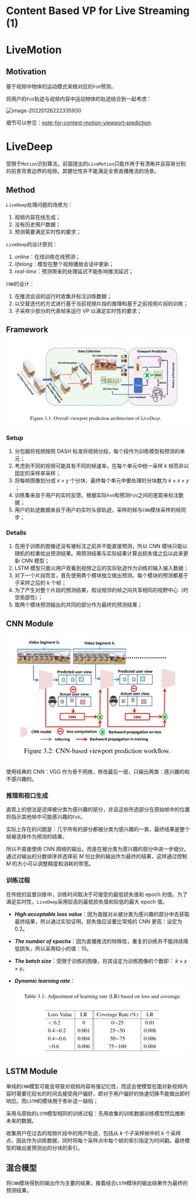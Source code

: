 # Content Based VP for Live Streaming (1)


# LiveMotion

## Motivation

基于视频中物体的运动模式来做对应的`FoV`预测。

将用户的`FoV`轨迹与视频内容中运动物体的轨迹结合到一起考虑：

![image-20220126222335930](https://s2.loli.net/2022/01/26/FRBIAliyvuGDQJp.png)

细节可以参见：[note-for-content-motion-viewport-prediction](https://ayamir.github.io/posts/note-for-content-motion-viewport-prediction/).

# LiveDeep

受限于`Motion`识别算法，前面提出的`LiveMotion`只能作用于有清晰并且容易分别的前景背景边界的视频，其健壮性并不能满足全景直播推流的场景。

## Method

`LiveDeep`处理问题的场景为：

1. 视频内容在线生成；
2. 没有历史用户数据；
3. 预测需要满足实时性的要求；

`LiveDeep`的设计原则：

1. *online*：在线训练在线预测；
2. *lifelong*：模型在整个视频播放会话中更新；
3. *real-time*：预测带来的处理延迟不能影响推流延迟；

`CNN`的设计：

1. 在推流会话的运行时收集并标注训练数据；
2. 以交替迭代的方式进行基于当前视频片段的推理和基于之前视频片段的训练；
3. 子采样少部分的代表帧来运行 VP 以满足实时性的要求；

## Framework

![image-20220128232855576](https://raw.githubusercontent.com/ayamir/blog-imgs/main/imgimage-20220128232855576.png)

### Setup

1. 分包器将视频按照 DASH 标准将视频分段，每个段作为训练模型和预测的单元；
2. 考虑到不同的视频可能具有不同的帧速率，在每个单元中统一采样 $k$ 帧而非以固定的采样率采样；
3. 将每帧图像划分成 $x \times y$ 个分块，最终每个单元中要处理的分块数为 $k \times x \times y$ ；
4. 训练集来自于用户的实时反馈，根据实际`FoV`和预测`FoV`之间的差距来标注数据；
5. 用户的轨迹数据来自于用户的实时头部轨迹，采样的帧与`CNN`模块采样的帧同步；

### Details

1. 在用于训练的图像还没有被标注之前并不能直接预测，所以 CNN 模块只能以随机的权重给出预测结果。用预测结果与实际结果计算出损失值之后以此来更新 CNN 模型；
2. LSTM 模型只能以用户观看到视频之后的实际轨迹作为训练的输入输入数据；
3. 对下一个片段而言，首先使用两个模块独立做出预测。每个模块的预测都基于子采样之后的 $k$ 个帧；
4. 为了产生对整个片段的预测结果，假设相邻的帧之间共享相同的视野中心（时空局部性）；
5. 取两个模块预测输出的共同的部分作为最终的预测结果；

## CNN Module

![image-20220128233356721](https://raw.githubusercontent.com/ayamir/blog-imgs/main/image-20220128233356721.png)

使用经典的 CNN：VGG 作为骨干网络，修改最后一层，只输出两类：感兴趣的和不感兴趣的。

### 推理和视口生成

直观上的想法是选择被分类为感兴趣的部分，并且这些所选部分在原始帧中的位置将指示其他帧中可能感兴趣的`FoV`。

实际上存在的问题是：几乎所有的部分都被分类为感兴趣的一类，最终结果是整个帧被选择作为预测的结果。

所以不直接使用 CNN 网络的输出，而是在被分类为感兴趣的部分中进一步细分。通过对输出的分数排序并选择前 $M$ 份比例的输出作为最终的结果，这样通过控制 $M$ 的大小可以调整精度和消耗的带宽。

### 训练过程

在传统的监督训练中，训练时间取决于可接受的最低损失值和 epoch 的值。为了满足实时性，`LiveDeep`采用较高的最低损失值和较低的最大 epoch 值。

+ ***High acceptable loss value***：因为直接对从被分类为感兴趣的部分中去获取最终结果，所以通过实验证明，损失值应该要比常规的 CNN 更高：设定为 0.2。

+ ***The number of epochs***：因为直播推流的特殊性，重复的训练并不能持续降低损失，所以采用较小的值：10。

+ ***The batch size***：受限于训练的图像，将其设定为训练图像的个数即： $k \times x \times y$。

+ ***Dynamic learning rate***：

  ![image-20220129001002629](https://raw.githubusercontent.com/ayamir/blog-imgs/main/image-20220129001002629.png)

## LSTM Module

单纯的`CNN`模型可能会导致对视频内容有强记忆性，而这会使模型在面对新视频内容时需要花较长的时间去接受用户偏好，即对于用户偏好的快速切换不能做出即时响应。而`LSTM`的模块用于弥补这一缺陷；

采用与原始的`LSTM`模型相同的训练过程：先用收集的训练数据训练模型然后推断未来的数据。

收集用户在过去的视频片段中的用户轨迹，包括从 $k$ 个子采样帧中的 $k$ 个采样点，因此作为训练数据，同时将每个采样点中每个帧的索引指定为时间戳。最终模型的输出是预测出的分块的索引。

## 混合模型

将`CNN`模块得到的输出作为主要的结果，接着结合`LSTM`模块的输出结果作为最终的预测结果。




